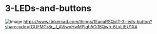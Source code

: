 # 3-LEDs-and-buttons
![image](https://github.com/user-attachments/assets/0cf0a331-e84a-4804-b7f7-13cdea92f0dd)
https://www.tinkercad.com/things/1EaqaRSQxtT-3-leds-button?sharecode=fGUFMGr8r_J_AVjwvHwMPiqh5Gi18Qwh-6LxLtEU1X4
